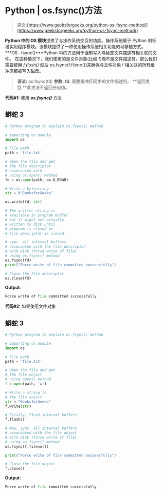 # Python | os.fsync()方法

> 原文:[https://www.geeksforgeeks.org/python-os-fsync-method/](https://www.geeksforgeeks.org/python-os-fsync-method/)

**Python 中的 OS 模块**提供了与操作系统交互的功能。操作系统属于 Python 的标准实用程序模块。该模块提供了一种使用操作系统相关功能的可移植方式。
***OS . fsync()***Python 中的方法用于强制写入与给定文件描述符相关联的文件。
在这种情况下，我们使用的是文件对象(比如 f)而不是文件描述符，那么我们需要使用 *f.flush()* 然后 os.fsync(f.fileno())来确保与文件对象 f 相关联的所有缓冲区都被写入磁盘。

> **语法:** os.fsync(fd)
> **参数:**
> **fd:** 需要缓冲区同步的文件描述符。
> **返回类型:**此方法不返回任何值。

**代码#1:** 使用 ***os.fsync()*** 方法

## 蟒蛇 3

```py
# Python program to explain os.fsync() method

# importing os module
import os

# File path
path = 'file.txt'

# Open the file and get
# the file descriptor
# associated with
# using os.open() method
fd = os.open(path, os.O_RDWR)

# Write a bytestring
str = b"GeeksforGeeks"

os.write(fd, str)

# The written string is
# available in program buffer
# but it might not actually
# written to disk until
# program is closed or
# file descriptor is closed.

# sync. all internal buffers
# associated with the file descriptor
# with disk (force write of file)
# using os.fsync() method
os.fsync(fd)
print("Force write of file committed successfully")

# Close the file descriptor
os.close(fd)
```

**Output:** 

```py
Force write of file committed successfully
```

**代码#2:** 如果使用文件对象

## 蟒蛇 3

```py
# Python program to explain os.fsync() method

# importing os module
import os

# File path
path = 'file.txt'

# Open the file and get
# the file object
# using open() method
f = open(path, 'w')

# Write a string to
# the file object
str = "GeeksforGeeks"
f.write(str)

# Firstly, flush internal buffers
f.flush()

# Now, sync. all internal buffers
# associated with the file object
# with disk (force write of file)
# using os.fsync() method
os.fsync(f.fileno())

print("Force write of file committed successfully")

# Close the file object
f.close()
```

**Output:** 

```py
Force write of file committed successfully
```